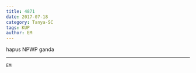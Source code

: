 ```yaml
---
title: 4871
date: 2017-07-18
category: Tanya-SC
tags: KUP
author: EM
---
```


hapus NPWP ganda

---



`EM`
